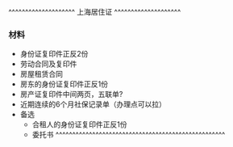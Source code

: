 ^^^^^^^^^^^^^^^^^^^^ 上海居住证 ^^^^^^^^^^^^^^^^^^^^
### 材料
- 身份证复印件正反2份
- 劳动合同及复印件
- 房屋租赁合同
- 房东的身份证复印件正反1份
- 房产证复印件中间两页，五联单?
- 近期连续的6个月社保记录单（办理点可以拉）
- 备选
    - 合租人的身份证复印件正反1份
    - 委托书
^^^^^^^^^^^^^^^^^^^^^^^^^^^^^^^^^^^^^^^^^^^^^^^^^^^